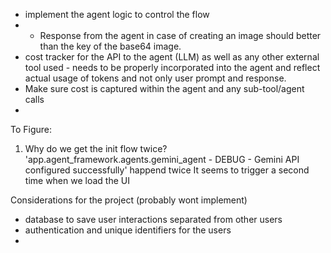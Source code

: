 - implement the agent logic to control the flow
- - Response from the agent in case of creating an image should better than the key of the base64 image.
- cost tracker for the API to the agent (LLM) as well as any other external tool used - needs to be properly incorporated into the agent and reflect actual usage of tokens and not only user prompt and response.
- Make sure cost is captured within the agent and any sub-tool/agent calls
- 


To Figure:
1) Why do we get the init flow twice? 'app.agent_framework.agents.gemini_agent - DEBUG - Gemini API configured successfully' happend twice
    It seems to trigger a second time when we load the UI



Considerations for the project (probably wont implement)
- database to save user interactions separated from other users
- authentication and unique identifiers for the users
- 